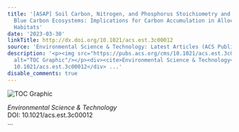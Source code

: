 ```yaml
---
title: '[ASAP] Soil Carbon, Nitrogen, and Phosphorus Stoichiometry and Fractions in
  Blue Carbon Ecosystems: Implications for Carbon Accumulation in Allochthonous-Dominated
  Habitats'
date: '2023-03-30'
linkTitle: http://dx.doi.org/10.1021/acs.est.3c00012
source: 'Environmental Science & Technology: Latest Articles (ACS Publications)'
description: '<p><img src="https://pubs.acs.org/cms/10.1021/acs.est.3c00012/asset/images/medium/es3c00012_0006.gif"
  alt="TOC Graphic"/></p><div><cite>Environmental Science & Technology</cite></div><div>DOI:
  10.1021/acs.est.3c00012</div> ...'
disable_comments: true
---
```

<p><img src="https://pubs.acs.org/cms/10.1021/acs.est.3c00012/asset/images/medium/es3c00012_0006.gif" alt="TOC Graphic"/></p><div><cite>Environmental Science & Technology</cite></div><div>DOI: 10.1021/acs.est.3c00012</div> ...